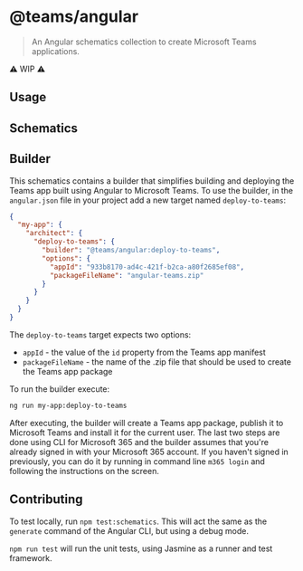 # @teams/angular

> An Angular schematics collection to create Microsoft Teams applications.

⚠️ WIP ⚠️
 
## Usage

## Schematics

## Builder

This schematics contains a builder that simplifies building and deploying the Teams app built using Angular to Microsoft Teams. To use the builder, in the `angular.json` file in your project add a new target named `deploy-to-teams`:

```json
{
  "my-app": {
    "architect": {
      "deploy-to-teams": {
        "builder": "@teams/angular:deploy-to-teams",
        "options": {
          "appId": "933b8170-ad4c-421f-b2ca-a80f2685ef08",
          "packageFileName": "angular-teams.zip"
        }
      }
    }
  }
}
```

The `deploy-to-teams` target expects two options:

- `appId` - the value of the `id` property from the Teams app manifest
- `packageFileName` - the name of the .zip file that should be used to create the Teams app package

To run the builder execute:

```sh
ng run my-app:deploy-to-teams
```

After executing, the builder will create a Teams app package, publish it to Microsoft Teams and install it for the current user. The last two steps are done using CLI for Microsoft 365 and the builder assumes that you're already signed in with your Microsoft 365 account. If you haven't signed in previously, you can do it by running in command line `m365 login` and following the instructions on the screen.

## Contributing

To test locally, run `npm test:schematics`. This will act the same as the `generate` command of the Angular CLI, but using a debug mode.

`npm run test` will run the unit tests, using Jasmine as a runner and test framework.
